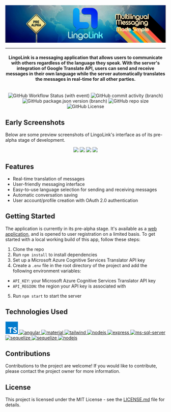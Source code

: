 <div align="center">
  <img src="src/assets/images/lingolink-banner.png" alt="readmeLogo" />
</div>

<hr/>

<h4 align="center">LingoLink is a messaging application that allows users to communicate with others regardless of the language they speak. With the server's integration of Google Translate API, users can send and receive messages in their own language while the server automatically translates the messages in real-time for all other parties.</h4><br/>

<div align="center">
  <img alt="GitHub Workflow Status (with event)" src="https://img.shields.io/github/actions/workflow/status/mfiloramo/worldChatApp/.github%2Fworkflows%2Fmain_lingolink.yml">
  <img alt="GitHub commit activity (branch)" src="https://img.shields.io/github/commit-activity/w/mfiloramo/worldChatApp">
  <img alt="GitHub package.json version (branch)" src="https://img.shields.io/github/package-json/v/mfiloramo/worldChatApp/main">
  <img alt="GitHub repo size" src="https://img.shields.io/github/repo-size/mfiloramo/worldChatApp">
  <img alt="GitHub License" src="https://img.shields.io/github/license/mfiloramo/worldChatApp">
</div>

## Early Screenshots
Below are some preview screenshots of LingoLink's interface as of its pre-alpha stage of development.

<p align="center">
  <img src="https://github.com/mfiloramo/LingoLinkApp/assets/72812809/0909bfe8-7462-4940-9ea4-d7b58a96363f" width="24%" />
  <img src="https://github.com/mfiloramo/LingoLinkApp/assets/72812809/591b04f7-c783-4289-99a6-8d1f23feea82" width="24%" />
  <img src="https://github.com/mfiloramo/LingoLinkApp/assets/72812809/5c429f2b-1e48-47fc-88d3-d903fb4d691b" width="24%" />
  <img src="https://github.com/mfiloramo/LingoLinkApp/assets/72812809/506486ec-59cd-4c2b-bb9a-7fddfebb8ea5" width="24%" />
</p>

## Features
- Real-time translation of messages
- User-friendly messaging interface
- Easy-to-use language selection for sending and receiving messages
- Automatic conversation saving
- User account/profile creation with OAuth 2.0 authentication

## Getting Started

The application is currently in its pre-alpha stage. It's available as a [web application](https://orange-tree-0d3c88e0f.3.azurestaticapps.net/), and is opened to user registration on a limited basis. To get started with a local working build of this app, follow these steps:

1. Clone the repo
2. Run `npm install` to install dependencies
3. Set up a Microsoft Azure Cognitive Services Translator API key
4. Create a `.env` file in the root directory of the project and add the following environment variables:
- `API_KEY`: your Microsoft Azure Cognitive Services Translator API key
- `API_REGION`: the region your API key is associated with
  
5. Run `npm start` to start the server

## Technologies Used

<p align="left">
  <a href="https://www.typescriptlang.org/" target="_blank"> <img src="https://raw.githubusercontent.com/devicons/devicon/master/icons/typescript/typescript-original.svg" alt="typescript" width="40" height="40"/> </a>
  <a href="https://angular.io/" target="_blank"> <img src="https://user-images.githubusercontent.com/72812809/235690049-7261a5d5-9daa-4fa2-8d64-32901e0eabc5.png" alt="angular" width="40" height="42"/> </a>
  <a href="https://material.angular.io/" target="_blank"> <img src="https://user-images.githubusercontent.com/72812809/235689161-97bab0c0-7aaf-4af5-99fb-3060213ee09f.png" alt="material" width="40" height="42"/> </a>
  <a href="https://tailwindcss.com/" target="_blank"> <img src="https://www.vectorlogo.zone/logos/tailwindcss/tailwindcss-icon.svg" alt="tailwind" width="40" height="40"/> </a>
  <a href="https://nodejs.org" target="_blank"> <img src="https://i.ibb.co/YyZ3N7z/js.png" alt="nodejs" width="36" height="40"/> </a>
  <a href="https://expressjs.com" target="_blank"> <img src="https://user-images.githubusercontent.com/72812809/235751208-f8e1739e-67a8-4a4c-8b8b-e08b057a3580.png" alt="express" width="40" height="40"/> </a>
   <a href="https://www.microsoft.com/en-us/sql-server" target="_blank"> <img src="https://www.freeiconspng.com/thumbs/sql-server-icon-png/sql-server-icon-png-1.png" alt="ms-sql-server" width="37" height="40"/> </a>
   <a href="https://sequelize.org/" target="_blank"> <img src="https://cdn.freebiesupply.com/logos/large/2x/sequelize-logo-png-transparent.png" alt="sequelize" width="37" height="40"/> </a>  
   <a href="https://azure.microsoft.com/en-us/free/search/?ef_id=_k_Cj0KCQjw6cKiBhD5ARIsAKXUdyYrXDXSt64l7wV9b_mbNz7NQoLd8C6rGJ5kdJlHqgHAA6RmhCyD4gEaAoHWEALw_wcB_k_&OCID=AIDcmm5edswduu_SEM__k_Cj0KCQjw6cKiBhD5ARIsAKXUdyYrXDXSt64l7wV9b_mbNz7NQoLd8C6rGJ5kdJlHqgHAA6RmhCyD4gEaAoHWEALw_wcB_k_&gad=1&gclid=Cj0KCQjw6cKiBhD5ARIsAKXUdyYrXDXSt64l7wV9b_mbNz7NQoLd8C6rGJ5kdJlHqgHAA6RmhCyD4gEaAoHWEALw_wcB" target="_blank"> <img src="https://user-images.githubusercontent.com/72812809/235690910-cfa4a49f-1caf-44e4-836c-34fcfc71e280.png" alt="sequelize" width="45" height="40"/> </a>  
  <a href="https://google.com/translate" target="_blank"> <img src="https://upload.wikimedia.org/wikipedia/commons/thumb/d/d7/Google_Translate_logo.svg/2048px-Google_Translate_logo.svg.png" alt="nodejs" width="40" height="40"/> </a>
</p>

## Contributions

Contributions to the project are welcome! If you would like to contribute, please contact the project owner for more information.

## License

This project is licensed under the MIT License - see the [LICENSE.md](LICENSE.md) file for details.
